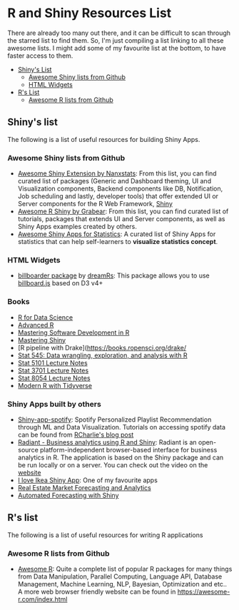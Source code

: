 # R and Shiny Resources List

There are already too many out there, and it can be difficult to scan through the starred list to find them. So, I'm just compiling a list linking to all these awesome lists. I might add some of my favourite list at the bottom, to have faster access to them.

* [Shiny's List](#Shiny's-list)
  * [Awesome Shiny lists from Github](#Awesome-Shiny-lists-from-Github)
  * [HTML Widgets](#HTML-Widgets)
* [R's List](#R's-list)
  * [Awesome R lists from Github](#Awesome-R-list-from-Github)

## Shiny's list

The following is a list of useful resources for building Shiny Apps.

### Awesome Shiny lists from Github

* [Awesome Shiny Extension by Nanxstats](https://github.com/nanxstats/awesome-shiny-extensions): From this list, you can find curated list of packages (Generic and Dashboard theming, UI and Visualization components, Backend components like DB, Notification, Job scheduling and lastly, developer tools) that offer extended UI or Server components for the R Web Framework, [Shiny](https://shiny.rstudio.com/)
* [Awesome R Shiny by Grabear](https://github.com/grabear/awesome-rshiny): From this list, you can find curated list of tutorials, packages that extends UI and Server components, as well as Shiny Apps examples created by others.
* [Awesome Shiny Apps for Statistics](https://github.com/huyingjie/Awesome-shiny-apps-for-statistics): A curated list of Shiny Apps for statistics that can help self-learners to **visualize statistics concept**.

### HTML Widgets

* [billboarder package](https://github.com/dreamRs/billboarder) by [dreamRs](https://github.com/dreamRs): This package allows you to use [billboard.js](https://naver.github.io/billboard.js/) based on D3 v4+

### Books

* [R for Data Science](https://r4ds.had.co.nz/)
* [Advanced R](https://adv-r.hadley.nz/index.html)
* [Mastering Software Development in R](https://bookdown.org/rdpeng/RProgDA/)
* [Mastering Shiny](https://mastering-shiny.org)
* [R pipeline with Drake](https://books.ropensci.org/drake/
* [Stat 545: Data wrangling, exploration, and analysis with R](https://stat545.com/)
* [Stat 5101 Lecture Notes](http://www.stat.umn.edu/geyer/5101/notes/)
* [Stat 3701 Lecture Notes](http://www.stat.umn.edu/geyer/3701/notes/)
* [Stat 8054 Lecture Notes](http://www.stat.umn.edu/geyer/8054/notes/)
* [Modern R with Tidyverse](https://b-rodrigues.github.io/modern_R/)

### Shiny Apps built by others

* [Shiny-app-spotify](https://github.com/joelcponte/shiny-app-spotify): Spotify Personalized Playlist Recommendation through ML and Data Visualization. Tutorials on accessing spotify data can be found from [RCharlie's blog post](https://www.rcharlie.com/post/fitter-happier/)
* [Radiant - Business analytics using R and Shiny](https://github.com/radiant-rstats/radiant): Radiant is an open-source platform-independent browser-based interface for business analytics in R. The application is based on the Shiny package and can be run locally or on a server. You can check out the video on the [website](https://radiant-rstats.github.io/docs/)
* [I love Ikea Shiny App](https://github.com/longhowlam/I_LOVE_IKEA_SHINY_APP): One of my favourite apps
* [Real Estate Market Forecasting and Analytics](https://github.com/ScientAnalytics/shinyHome)
* [Automated Forecasting with Shiny](https://github.com/pmaier1971/AutomatedForecastingWithShiny)

## R's list

The following is a list of useful resources for writing R applications

### Awesome R lists from Github

* [Awesome R](https://github.com/qinwf/awesome-r/): Quite a complete list of popular R packages for many things from Data Manipulation, Parallel Computing, Language API, Database Management, Machine Learning, NLP, Bayesian, Optimization and etc.. A more web browser friendly website can be found in https://awesome-r.com/index.html

